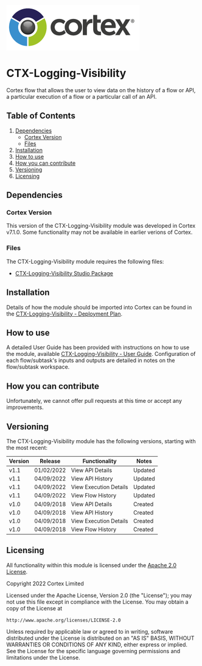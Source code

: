 <a href="https://www.cortex-ia.co.uk/" target="_blank"><img src="https://github.com/CortexIATest/CTXImages/blob/master/Cortex-350-120.png" alt="Welcome to Cortex!" width="350" height="120" border="0"></a>

# CTX-Logging-Visibility
Cortex flow that allows the user to view data on the history of a flow or API, a particular execution of a flow or a particular call of an API.

## Table of Contents
1) [Dependencies](#dependencies)
    * [Cortex Version](#cortex-version)
    * [Files](#files)
1) [Installation](#installation)
1) [How to use](#how-to-use)
1) [How you can contribute](#how-you-can-contribute)
1) [Versioning](#versioning)
1) [Licensing](#licensing)

## Dependencies
### Cortex Version
This version of the CTX-Logging-Visibility module was developed in Cortex v7.1.0. Some functionality may not be available in earlier verions of Cortex.

### Files
The CTX-Logging-Visibility module requires the following files:
* [CTX-Logging-Visibility Studio Package](#)

## Installation
Details of how the module should be imported into Cortex can be found in the [CTX-Logging-Visibility - Deployment Plan](https://github.com/CortexIntelligentAutomation/CTX-Logging-Visibility/blob/main/CTX-Logging-Visibility%20-%20Deployment%20Plan.pdf).

## How to use
A detailed User Guide has been provided with instructions on how to use the module, available [CTX-Logging-Visibility - User Guide](https://github.com/CortexIntelligentAutomation/CTX-Logging-Visibility/blob/c30672c7772477fa78c8aef78934327ce0311572/CTX-Logging-Visibility%20-%20User%20Guide.pdf). Configuration of each flow/subtask's inputs and outputs are detailed in notes on the flow/subtask workspace.

## How you can contribute
Unfortunately, we cannot offer pull requests at this time or accept any improvements.

## Versioning
The CTX-Logging-Visibility module has the following versions, starting with the most recent:

Version | Release | Functionality | Notes
------------ | ------------- | ----------- | -----------
v1.1 | 01/02/2022  | View API Details | Updated
v1.1 | 04/09/2022  | View API History | Updated
v1.1 | 04/09/2022  | View Execution Details | Updated
v1.1 | 04/09/2022  | View Flow History | Updated
v1.0 | 04/09/2018  | View API Details | Created
v1.0 | 04/09/2018  | View API History | Created
v1.0 | 04/09/2018  | View Execution Details | Created
v1.0 | 04/09/2018  | View Flow History | Created

## Licensing
All functionality within this module is licensed under the [Apache 2.0 License](https://www.apache.org/licenses/LICENSE-2.0).

Copyright 2022 Cortex Limited

Licensed under the Apache License, Version 2.0 (the "License");
you may not use this file except in compliance with the License.
You may obtain a copy of the License at

    http://www.apache.org/licenses/LICENSE-2.0

Unless required by applicable law or agreed to in writing, software
distributed under the License is distributed on an "AS IS" BASIS,
WITHOUT WARRANTIES OR CONDITIONS OF ANY KIND, either express or implied.
See the License for the specific language governing permissions and
limitations under the License.
